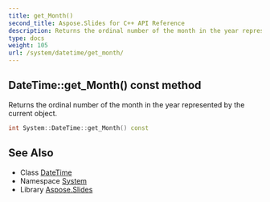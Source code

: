 ```yaml
---
title: get_Month()
second_title: Aspose.Slides for C++ API Reference
description: Returns the ordinal number of the month in the year represented by the current object.
type: docs
weight: 105
url: /system/datetime/get_month/
---
```

## DateTime::get_Month() const method


Returns the ordinal number of the month in the year represented by the current object.

```cpp
int System::DateTime::get_Month() const
```

## See Also

* Class [DateTime](../)
* Namespace [System](../../)
* Library [Aspose.Slides](../../../)
